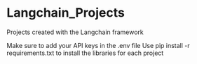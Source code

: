 # Langchain_Projects
Projects created with the Langchain framework

Make sure to add your API keys in the .env file
Use pip install -r requirements.txt to install the libraries for each project

